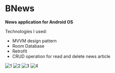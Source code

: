 # BNews #
__News application for Android OS__

Technologies I used:
* MVVM design pattern
* Room Database
* Retrofit
* CRUD operation for read and delete news article


![1](https://github.com/rolandruales/BNews/assets/84693350/7b1d13f3-a5c1-47f6-9819-f5b196f57686)
![2](https://github.com/rolandruales/BNews/assets/84693350/4a5e8431-c294-442c-a073-b288a941aec1)
![3](https://github.com/rolandruales/BNews/assets/84693350/47fe2b82-1897-4ec5-8a7d-bf205cbcdeee)
![4](https://github.com/rolandruales/BNews/assets/84693350/a58853c3-bce6-4eda-8e37-9fce1cbef929)
